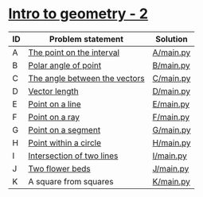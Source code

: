 # [Intro to geometry - 2](https://www.e-olymp.com/en/contests/9009)



| ID | Problem statement                                                                        | Solution               |
|----|------------------------------------------------------------------------------------------|------------------------|
| A  | [The point on the interval](https://www.e-olymp.com/en/contests/9009/problems/78057)     | [A/main.py](A/main.py) |
| B  | [Polar angle of point](https://www.e-olymp.com/en/contests/9009/problems/78058)          | [B/main.py](B/main.py) |
| C  | [The angle between the vectors](https://www.e-olymp.com/en/contests/9009/problems/78059) | [C/main.py](C/main.py) |
| D  | [Vector length](https://www.e-olymp.com/en/contests/9009/problems/78060)                 | [D/main.py](D/main.py) |
| E  | [Point on a line](https://www.e-olymp.com/en/contests/9009/problems/78061)               | [E/main.py](E/main.py) |
| F  | [Point on a ray](https://www.e-olymp.com/en/contests/9009/problems/78062)                | [F/main.py](F/main.py) |
| G  | [Point on a segment](https://www.e-olymp.com/en/contests/9009/problems/78063)            | [G/main.py](G/main.py) |
| H  | [Point within a circle](https://www.e-olymp.com/en/contests/9009/problems/78064)         | [H/main.py](H/main.py) |
| I  | [Intersection of two lines](https://www.e-olymp.com/en/contests/9009/problems/78065)     | [I/main.py](I/main.py) |
| J  | [Two flower beds](https://www.e-olymp.com/en/contests/9009/problems/78066)               | [J/main.py](J/main.py) |
| K  | A square from squares                                                                    | [K/main.py](K/main.py) |

